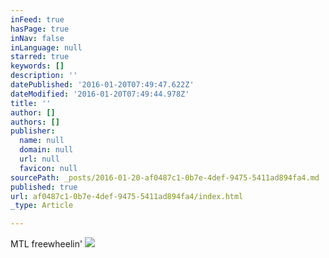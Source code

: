 ```yaml
---
inFeed: true
hasPage: true
inNav: false
inLanguage: null
starred: true
keywords: []
description: ''
datePublished: '2016-01-20T07:49:47.622Z'
dateModified: '2016-01-20T07:49:44.978Z'
title: ''
author: []
authors: []
publisher:
  name: null
  domain: null
  url: null
  favicon: null
sourcePath: _posts/2016-01-20-af0487c1-0b7e-4def-9475-5411ad894fa4.md
published: true
url: af0487c1-0b7e-4def-9475-5411ad894fa4/index.html
_type: Article

---
```

MTL freewheelin'
![](https://the-grid-user-content.s3-us-west-2.amazonaws.com/2f9c5600-88f6-454a-a9a6-2ba2fae3cbe5.jpg)